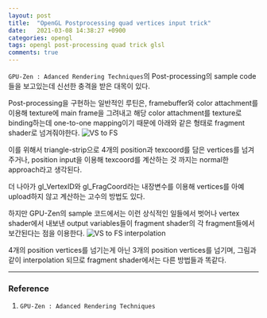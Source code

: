 ```yaml
---
layout: post
title:  "OpenGL Postprocessing quad vertices input trick"
date:   2021-03-08 14:38:27 +0900
categories: opengl
tags: opengl post-processing quad trick glsl
comments: true  
---
```


`GPU-Zen : Adanced Rendering Techniques`의 Post-processing의 sample code들을 보고있는데 신선한 충격을 받은 대목이 있다.

Post-processing을 구현하는 일반적인 루틴은, framebuffer와 color attachment를 이용해 texture에 main frame을 그려내고
해당 color attachment를 texture로 binding하는데 one-to-one mapping이기 때문에 아래와 같은 형태로 fragment shader로 넘겨줘야한다.
![VS to FS](https://snowapril.github.io/assets/img/post_img/2021-03-08-vs-to-fs.png)  

이를 위해서 triangle-strip으로 4개의 position과 texcoord를 담은 vertices를 넘겨주거나, position input을 이용해 texcoord를 계산하는 것 까지는 normal한 approach라고 생각된다. 

더 나아가 gl_VertexID와 gl_FragCoord라는 내장변수를 이용해 vertices를 아예 upload하지 않고 계산하는 고수의 방법도 있다.

하지만 GPU-Zen의 sample 코드에서는 이런 상식적인 일들에서 벗어나 vertex shader에서 내보낸 output variables들이 fragment shader의 각 fragment들에서 보간된다는 점을 이용한다.
![VS to FS interpolation](https://snowapril.github.io/assets/img/post_img/2021-03-08-vs-to-fs-interpolated.png)  

4개의 position vertices를 넘기는게 아닌 3개의 position vertices를 넘기며, 그림과 같이 interpolation 되므로 fragment shader에서는
다른 방법들과 똑같다.

---
### Reference
1. `GPU-Zen : Adanced Rendering Techniques`